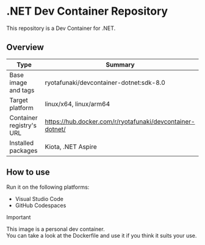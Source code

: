 # .NET Dev Container Repository

This repository is a Dev Container for .NET.

## Overview

| Type | Summary |
| --- | --- |
| Base image and tags | ryotafunaki/devcontainer-dotnet:sdk-8.0 |
| Target platform | linux/x64, linux/arm64 |
| Container registry's URL | https://hub.docker.com/r/ryotafunaki/devcontainer-dotnet/ |
| Installed packages | Kiota, .NET Aspire |

## How to use

Run it on the following platforms:
- Visual Studio Code
- GitHub Codespaces

> [!IMPORTANT]  
> This image is a personal dev container.  
> You can take a look at the Dockerfile and use it if you think it suits your use.
